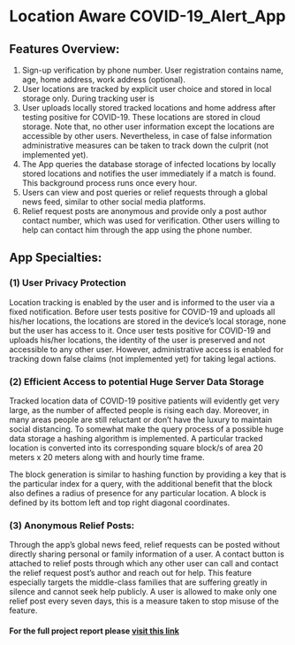 # Location Aware COVID-19_Alert_App

## Features Overview:
1)	Sign-up verification by phone number. User registration contains name, age, home address, work address (optional).
2)	User locations are tracked by explicit user choice and stored in local storage only. During tracking user is 
3)	User uploads locally stored tracked locations and home address after testing positive for COVID-19. These locations are stored in cloud storage. Note that, no other user information except the locations are accessible by other users. Nevertheless, in case of false information administrative measures can be taken to track down the culprit (not implemented yet).
4)	The App queries the database storage of infected locations by locally stored locations and notifies the user immediately if a match is found. This background process runs once every hour.
5)	Users can view and post queries or relief requests through a global news feed, similar to other social media platforms.
6)	Relief request posts are anonymous and provide only a post author contact number, which was used for verification. Other users willing to help can contact him through the app using the phone number.

## App Specialties:

### (1)	User Privacy Protection

Location tracking is enabled by the user and is informed to the user via a fixed notification. Before user tests positive for COVID-19 and uploads all his/her locations, the locations are stored in the device’s local storage, none but the user has access to it. Once user tests positive for COVID-19 and uploads his/her locations, the identity of the user is preserved and not accessible to any other user. However, administrative access is enabled for tracking down false claims (not implemented yet) for taking legal actions.

### (2)	Efficient Access to potential Huge Server Data Storage

Tracked location data of COVID-19 positive patients will evidently get very large, as the number of affected people is rising each day. Moreover, in many areas people are still reluctant or don’t have the luxury to maintain social distancing. To somewhat make the query process of a possible huge data storage a hashing algorithm is implemented. A particular tracked location is converted into its corresponding square block/s of area 20 meters x 20 meters along with and hourly time frame. 

The block generation is similar to hashing function by providing a key that is the particular index for a query, with the additional benefit that the block also defines a radius of presence for any particular location. A block is defined by its bottom left and top right diagonal coordinates.

### (3)	Anonymous Relief Posts:

Through the app’s global news feed, relief requests can be posted without directly sharing personal or family information of a user. A contact button is attached to relief posts through which any other user can call and contact the relief request post’s author and reach out for help. This feature especially targets the middle-class families that are suffering greatly in silence and cannot seek help publicly. A user is allowed to make only one relief post every seven days, this is a measure taken to stop misuse of the feature. 


#### For the full project report please [visit this link](google.com) 
